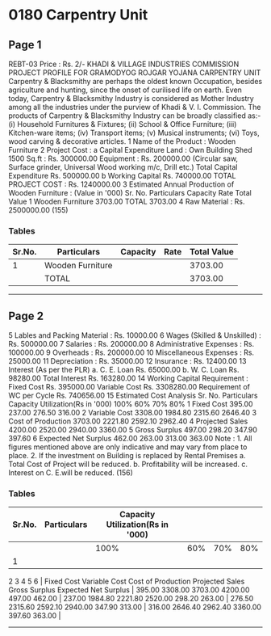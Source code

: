 # 0180 Carpentry Unit

## Page 1

REBT-03 Price : Rs. 2/- KHADI & VILLAGE INDUSTRIES COMMISSION PROJECT PROFILE FOR GRAMODYOG ROJGAR YOJANA CARPENTRY UNIT Carpentry & Blacksmithy are perhaps the oldest known Occupation, besides agriculture and hunting, since the onset of curilised life on earth. Even today, Carpentry & Blacksmithy Industry is considered as Mother Industry among all the industries under the purview of Khadi & V. I. Commission. The products of Carpentry & Blacksmithy Industry can be broadly classified as:- (i) Household Furnitures & Fixtures; (ii) School & Office Furniture; (iii) Kitchen-ware items; (iv) Transport items; (v) Musical instruments; (vi) Toys, wood carving & decorative articles. 1 Name of the Product : Wooden Furniture 2 Project Cost : a Capital Expenditure Land : Own Building Shed 1500 Sq.ft : Rs. 300000.00 Equipment : Rs. 200000.00 (Circular saw, Surface grinder, Universal Wood working m/c, Drill etc.) Total Capital Expenditure Rs. 500000.00 b Working Capital Rs. 740000.00 TOTAL PROJECT COST : Rs. 1240000.00 3 Estimated Annual Production of Wooden Furniture : (Value in '000) Sr. No. Particulars Capacity Rate Total Value 1 Wooden Furniture 3703.00 TOTAL 3703.00 4 Raw Material : Rs. 2500000.00 (155)

### Tables

| Sr.No. | Particulars | Capacity | Rate | Total Value |
|---|---|---|---|---|
| 1 | Wooden Furniture |  |  | 3703.00 |
|  | TOTAL |  |  | 3703.00 |

---

## Page 2

5 Lables and Packing Material : Rs. 10000.00 6 Wages (Skilled & Unskilled) : Rs. 500000.00 7 Salaries : Rs. 200000.00 8 Administrative Expenses : Rs. 100000.00 9 Overheads : Rs. 200000.00 10 Miscellaneous Expenses : Rs. 25000.00 11 Depreciation : Rs. 35000.00 12 Insurance : Rs. 12400.00 13 Interest (As per the PLR) a. C. E. Loan Rs. 65000.00 b. W. C. Loan Rs. 98280.00 Total Interest Rs. 163280.00 14 Working Capital Requirement : Fixed Cost Rs. 395000.00 Variable Cost Rs. 3308280.00 Requirement of WC per Cycle Rs. 740656.00 15 Estimated Cost Analysis Sr. No. Particulars Capacity Utilization(Rs in '000) 100% 60% 70% 80% 1 Fixed Cost 395.00 237.00 276.50 316.00 2 Variable Cost 3308.00 1984.80 2315.60 2646.40 3 Cost of Production 3703.00 2221.80 2592.10 2962.40 4 Projected Sales 4200.00 2520.00 2940.00 3360.00 5 Gross Surplus 497.00 298.20 347.90 397.60 6 Expected Net Surplus 462.00 263.00 313.00 363.00 Note : 1. All figures mentioned above are only indicative and may vary from place to place. 2. If the investment on Building is replaced by Rental Premises a. Total Cost of Project will be reduced. b. Profitability will be increased. c. Interest on C. E.will be reduced. (156)

### Tables

| Sr.No. | Particulars | Capacity Utilization(Rs in '000) |  |  |  |
|---|---|---|---|---|---|
|  |  | 100% | 60% | 70% | 80% |
| 1
2
3
4
5
6 | Fixed Cost
Variable Cost
Cost of Production
Projected Sales
Gross Surplus
Expected Net Surplus | 395.00
3308.00
3703.00
4200.00
497.00
462.00 | 237.00
1984.80
2221.80
2520.00
298.20
263.00 | 276.50
2315.60
2592.10
2940.00
347.90
313.00 | 316.00
2646.40
2962.40
3360.00
397.60
363.00 |

---
